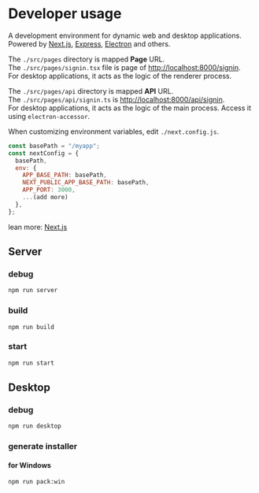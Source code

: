 # Developer usage

A development environment for dynamic web and desktop applications. Powered by [Next.js](https://nextjs.org/), [Express](https://expressjs.com/), [Electron](https://www.electronjs.org/) and others.  

The `./src/pages` directory is mapped **Page** URL.  
The `./src/pages/signin.tsx` file is page of [http://localhost:8000/signin](http://localhost:8000/signin).  
For desktop applications, it acts as the logic of the renderer process.  

The `./src/pages/api` directory is mapped **API** URL.  
The `./src/pages/api/signin.ts` is [http://localhost:8000/api/signin](http://localhost:8000/signin).  
For desktop applications, it acts as the logic of the main process. Access it using `electron-accessor`.  

When customizing environment variables, edit `./next.config.js`.  


```js
const basePath = "/myapp";
const nextConfig = {
  basePath,
  env: {
    APP_BASE_PATH: basePath,
    NEXT_PUBLIC_APP_BASE_PATH: basePath,
    APP_PORT: 3000,
    ...(add more)
  },
};
```

lean more: [Next.js](https://nextjs.org/)  

## Server

### debug

```bash
npm run server
```

### build

```
npm run build
```

### start

```bash
npm run start
```

## Desktop

### debug

```bash
npm run desktop
```

### generate installer

#### for Windows

```
npm run pack:win
```